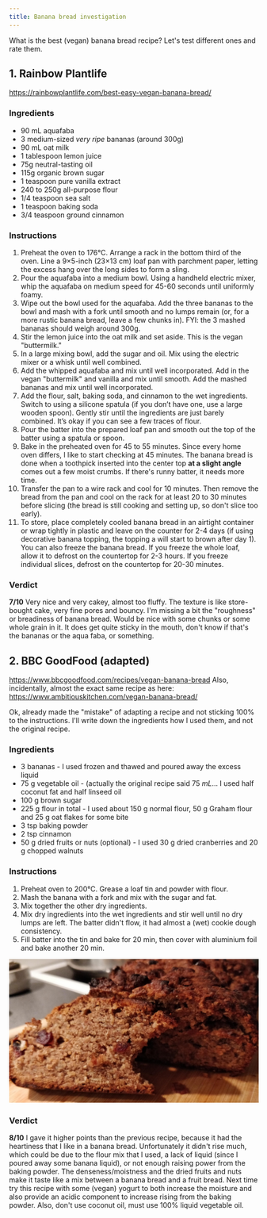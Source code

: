 ```yaml
---
title: Banana bread investigation
---
```

What is the best (vegan) banana bread recipe? 
Let's test different ones and rate them. 

## 1.  Rainbow Plantlife
https://rainbowplantlife.com/best-easy-vegan-banana-bread/
### Ingredients
- 90 mL aquafaba
- 3 medium-sized _very ripe_ bananas (around 300g)
- 90 mL oat milk
- 1 tablespoon lemon juice
- 75g neutral-tasting oil
- 115g organic brown sugar
- 1 teaspoon pure vanilla extract
- 240 to 250g all-purpose flour
- 1/4 teaspoon sea salt
- 1 teaspoon baking soda
- 3/4 teaspoon ground cinnamon

### Instructions
1. Preheat the oven to 176°C. Arrange a rack in the bottom third of the oven. Line a 9×5-inch (23×13 cm) loaf pan with parchment paper, letting the excess hang over the long sides to form a sling.
2. Pour the aquafaba into a medium bowl. Using a handheld electric mixer, whip the aquafaba on medium speed for 45-60 seconds until uniformly foamy.
3. Wipe out the bowl used for the aquafaba. Add the three bananas to the bowl and mash with a fork until smooth and no lumps remain (or, for a more rustic banana bread, leave a few chunks in). FYI: the 3 mashed bananas should weigh around 300g.
4. Stir the lemon juice into the oat milk and set aside. This is the vegan "buttermilk." 
5. In a large mixing bowl, add the sugar and oil. Mix using the electric mixer or a whisk until well combined.
6. Add the whipped aquafaba and mix until well incorporated. Add in the vegan "buttermilk" and vanilla and mix until smooth. Add the mashed bananas and mix until well incorporated.
7. Add the flour, salt, baking soda, and cinnamon to the wet ingredients. Switch to using a silicone spatula (if you don’t have one, use a large wooden spoon). Gently stir until the ingredients are just barely combined. It’s okay if you can see a few traces of flour.
8. Pour the batter into the prepared loaf pan and smooth out the top of the batter using a spatula or spoon.   
9. Bake in the preheated oven for 45 to 55 minutes. Since every home oven differs, I like to start checking at 45 minutes. The banana bread is done when a toothpick inserted into the center top **at a slight angle** comes out a few moist crumbs. If there's runny batter, it needs more time.
10. Transfer the pan to a wire rack and cool for 10 minutes. Then remove the bread from the pan and cool on the rack for at least 20 to 30 minutes before slicing (the bread is still cooking and setting up, so don't slice too early).
11. To store, place completely cooled banana bread in an airtight container or wrap tightly in plastic and leave on the counter for 2-4 days (if using decorative banana topping, the topping a will start to brown after day 1). You can also freeze the banana bread. If you freeze the whole loaf, allow it to defrost on the countertop for 2-3 hours. If you freeze individual slices, defrost on the countertop for 20-30 minutes.

### Verdict 
**7/10**
Very nice and very cakey, almost too fluffy. The texture is like store-bought cake, very fine pores and bouncy. I'm missing a bit the "roughness" or breadiness of banana bread. Would be nice with some chunks or some whole grain in it. It does get quite sticky in the mouth, don't know if that's the bananas or the aqua faba, or something. 




## 2. BBC GoodFood (adapted)
https://www.bbcgoodfood.com/recipes/vegan-banana-bread
Also, incidentally, almost the exact same recipe as here: https://www.ambitiouskitchen.com/vegan-banana-bread/

Ok, already made the "mistake" of adapting a recipe and not sticking 100% to the instructions. I'll write down the ingredients how I used them, and not the original recipe.

### Ingredients
- 3 bananas - I used frozen and thawed and poured away the excess liquid
- 75 g vegetable oil - (actually the original recipe said 75 _mL_... I used half coconut fat and half linseed oil
- 100 g brown sugar
- 225 g flour in total - I used about 150 g normal flour, 50 g Graham flour and 25 g oat flakes for some bite
- 3 tsp baking powder
- 2 tsp cinnamon
- 50 g dried fruits or nuts (optional) - I used 30 g dried cranberries and 20 g chopped walnuts

### Instructions
1. Preheat oven to 200°C. Grease a loaf tin and powder with flour.
2. Mash the banana with a fork and mix with the sugar and fat.
3. Mix together the other dry ingredients.
4. Mix dry ingredients into the wet ingredients and stir well until no dry lumps are left. The batter didn't flow, it had almost a (wet) cookie dough consistency. 
5. Fill batter into the tin and bake for 20 min, then cover with aluminium foil and bake another 20 min. 

![|500](Pasted%20image%2020240325192525.png)
### Verdict
**8/10**
I gave it higher points than the previous recipe, because it had the heartiness that I like in a banana bread. Unfortunately it didn't rise much, which could be due to the flour mix that I used, a lack of liquid (since I poured away some banana liquid), or not enough raising power from the baking powder. 
The denseness/moistness and the dried fruits and nuts make it taste like a mix between a banana bread and a fruit bread. 
Next time try this recipe with some (vegan) yogurt to both increase the moisture and also provide an acidic component to increase rising from the baking powder. Also, don't use coconut oil, must use 100% liquid vegetable oil. 


